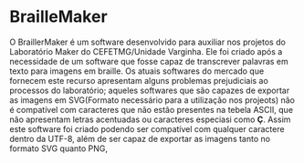 <h1>BrailleMaker</h1>

<p>   O BraillerMaker é um software desenvolvido para auxiliar nos projetos do Laboratório Maker do CEFETMG/Unidade Varginha. Ele foi criado após a necessidade de um software que fosse capaz de transcrever palavras em texto para imagens em braille. Os atuais softwares do mercado que fornecem este recurso apresentam alguns problemas prejudiciais ao processos do laboratório; aqueles softwares que são capazes de exportar as imagens em SVG(Formato necessário para a utilização nos projeots) não é compatível com caracteres que não estão presentes na tebela ASCII, que não apresentam letras acentuadas ou caracteres especiasi como <strong>Ç</strong>. Assim este software foi criado podendo ser compatível com qualquer caractere dentro da UTF-8, além de ser capaz de exportar as imagens tanto no formato SVG quanto PNG,</p>
